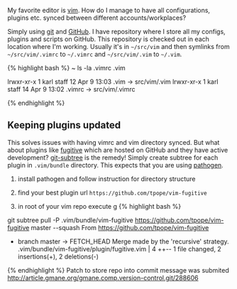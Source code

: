 My favorite editor is [vim](https://vim.org). How do I manage to have all
configurations, plugins etc. synced between different accounts/workplaces?

Simply using [git](https://git-scm.com/) and [GitHub](https://github.com). I
have repository where I store all my configs, plugins and scripts on GitHub.
This repository is checked out in each location where I'm working. Usually it's
in `~/src/vim` and then symlinks from `~/src/vim/.vimrc` to `~/.vimrc` and
`~/src/vim/.vim` to `~/.vim`.

{% highlight bash %}
~ ls -la .vimrc .vim

lrwxr-xr-x  1 karl  staff     12 Apr  9 13:03 .vim -> src/vim/.vim
lrwxr-xr-x  1 karl  staff     14 Apr  9 13:02 .vimrc -> src/vim/.vimrc

{% endhighlight %}

Keeping plugins updated
-----------------------

This solves issues with having vimrc and vim directory synced. But what about
plugins like [fugitive](https://github.com/tpope/vim-fugitive) which are hosted
on GitHub and they have active development?
[git-subtree](https://git.kernel.org/cgit/git/git.git/tree/contrib/subtree/git-subtree.txt)
is the remedy! Simply create subtree for each plugin in `.vim/bundle` directory.
This expects that you are using
[pathogen](https://github.com/tpope/vim-pathogen). 


1. install pathogen and follow instruction for directory structure
2. find your best plugin url `https://github.com/tpope/vim-fugitive`

3. in root of your vim repo execute g
{% highlight bash %}

git subtree pull -P .vim/bundle/vim-fugitive https://github.com/tpope/vim-fugitive master --squash
From https://github.com/tpope/vim-fugitive
 * branch            master     -> FETCH_HEAD
Merge made by the 'recursive' strategy.
 .vim/bundle/vim-fugitive/plugin/fugitive.vim | 4 ++--
 1 file changed, 2 insertions(+), 2 deletions(-)

{% endhighlight %}
Patch to store repo into commit message was submited <http://article.gmane.org/gmane.comp.version-control.git/288606>
